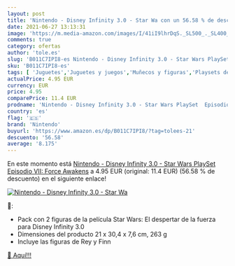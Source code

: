 ```yaml
---
layout: post
title: 'Nintendo - Disney Infinity 3.0 - Star Wa con un 56.58 % de descuento'
date: 2021-06-27 13:13:31
image: 'https://m.media-amazon.com/images/I/41iI9lhrDqS._SL500_._SL400_.jpg'
comments: true
category: ofertas
author: 'tole.es'
slug: 'B011C7IPI8-es Nintendo - Disney Infinity 3.0 - Star Wars PlaySet...'
sku: 'B011C7IPI8-es'
tags: [ 'Juguetes','Juguetes y juegos','Muñecos y figuras','Playsets de figuras de acción para niños','disney','infinity','nintendo', ]
actualPrice: 4.95 EUR
currency: EUR
price: 4.95
comparePrice: 11.4 EUR
prodname: 'Nintendo - Disney Infinity 3.0 - Star Wars PlaySet  Episodio VII: Force Awakens'
country: 'es'
flag: '🇪🇸'
brand: 'Nintendo'
buyurl: 'https://www.amazon.es/dp/B011C7IPI8/?tag=tolees-21'
descuento: '56.58'
average: '8.175'
---
```


En este momento está [Nintendo - Disney Infinity 3.0 - Star Wars PlaySet  Episodio VII: Force Awakens](https://www.amazon.es/dp/B011C7IPI8/?tag=tolees-21) a 4.95 EUR (original: 11.4 EUR) (56.58 %  de descuento) en el siguiente enlace!

[![Nintendo - Disney Infinity 3.0 - Star Wa](https://m.media-amazon.com/images/I/41iI9lhrDqS._SL500_._SL400_.jpg)](https://www.amazon.es/dp/B011C7IPI8/?tag=tolees-21)

🔎:

- Pack con 2 figuras de la película Star Wars: El despertar de la fuerza para Disney Infinity 3.0
- Dimensiones del producto 21 x 30,4 x 7,6 cm, 263 g
- Incluye las figuras de Rey y Finn

[🛒 Aquí!!!](https://www.amazon.es/dp/B011C7IPI8/?tag=tolees-21)
